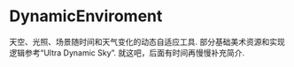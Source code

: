 # DynamicEnviroment
天空、光照、场景随时间和天气变化的动态自适应工具.
部分基础美术资源和实现逻辑参考“Ultra Dynamic Sky”.
就这吧，后面有时间再慢慢补充简介.
